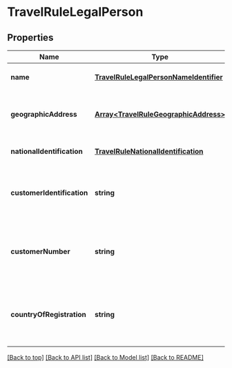 # TravelRuleLegalPerson

## Properties

|Name | Type | Description | Notes|
|------------ | ------------- | ------------- | -------------|
|**name** | [**TravelRuleLegalPersonNameIdentifier**](TravelRuleLegalPersonNameIdentifier.md) |  | [optional] [default to undefined]|
|**geographicAddress** | [**Array&lt;TravelRuleGeographicAddress&gt;**](TravelRuleGeographicAddress.md) | The array of geographic addresses associated with the legal person. | [optional] [default to undefined]|
|**nationalIdentification** | [**TravelRuleNationalIdentification**](TravelRuleNationalIdentification.md) |  | [optional] [default to undefined]|
|**customerIdentification** | **string** | A unique identifier that identifies the customer in the organization\&#39;s context. The value must be encrypted. | [optional] [default to undefined]|
|**customerNumber** | **string** | A distinct identifier that uniquely identifies the customer within the organization. The value must be encrypted. | [optional] [default to undefined]|
|**countryOfRegistration** | **string** | The ISO-3166 Alpha-2 country code where the legal person is registered. The value must be encrypted. | [optional] [default to undefined]|




[[Back to top]](#) [[Back to API list]](../../README.md#documentation-for-api-endpoints) [[Back to Model list]](../../README.md#documentation-for-models) [[Back to README]](../../README.md)
